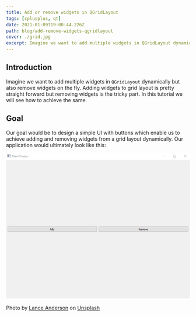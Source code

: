 ```yaml
---
title: Add or remove widgets in QGridLayout
tags: [cplusplus, qt]
date: 2021-01-09T19:00:44.226Z
path: blog/add-remove-widgets-qgridlayout
cover: ./grid.jpg
excerpt: Imagine we want to add multiple widgets in QGridLayout dynamically but also remove widgets on the fly.
---
```


## Introduction

Imagine we want to add multiple widgets in `QGridLayout` dynamically but also remove widgets on the fly. Adding widgets to grid layout is pretty straight forward but removing widgets is the tricky part. In this tutorial we will see how to achieve the same.

## Goal

Our goal would be to design a simple UI with buttons which enable us to achieve adding and removing widgets from a grid layout dynamically. Our application would ultimately look like this:

![Final Demo](./window.gif)

<span>Photo by <a href="https://unsplash.com/@lanceanderson?utm_source=unsplash&amp;utm_medium=referral&amp;utm_content=creditCopyText">Lance Anderson</a> on <a href="https://unsplash.com/s/photos/grid?utm_source=unsplash&amp;utm_medium=referral&amp;utm_content=creditCopyText">Unsplash</a></span>
